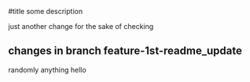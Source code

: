 #title
some description

just another change for the sake of checking

## changes in branch feature-1st-readme_update
randomly anything
hello